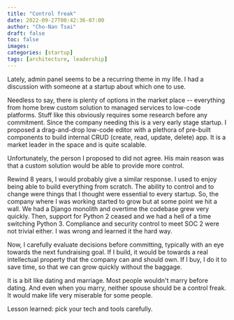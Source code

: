 ```yaml
---
title: "Control freak"
date: 2022-09-27T00:42:36-07:00
author: "Cho-Nan Tsai"
draft: false
toc: false
images:
categories: [startup]
tags: [architecture, leadership]
---
```


Lately, admin panel seems to be a recurring theme in my life. I had a discussion with someone at a startup about which one to use.

Needless to say, there is plenty of options in the market place -- everything from home brew custom solution to managed services to low-code platforms. Stuff like this obviously requires some research before any commitment. Since the company needing this is a very early stage startup. I proposed a drag-and-drop low-code editor with a plethora of pre-built components to build internal CRUD (create, read, update, delete) app. It is a market leader in the space and is quite scalable.

Unfortunately, the person I proposed to did not agree. His main reason was that a custom solution would be able to provide more control.

Rewind 8 years, I would probably give a similar response. I used to enjoy being able to build everything from scratch. The ability to control and to change were things that I thought were essential to every startup. So, the company where I was working started to grow but at some point we hit a wall. We had a Django monolith and overtime the codebase grew very quickly. Then, support for Python 2 ceased and we had a hell of a time switching Python 3. Compliance and security control to meet SOC 2 were not trivial either. I was wrong and learned it the hard way.

Now, I carefully evaluate decisions before committing, typically with an eye towards the next fundraising goal. If I build, it would be towards a real intellectual property that the company can and should own. If I buy, I do it to save time, so that we can grow quickly without the baggage.

It is a bit like dating and marriage. Most people wouldn't marry before dating. And even when you marry, neither spouse should be a control freak. It would make life very miserable for some people. 

Lesson learned: pick your tech and tools carefully.





